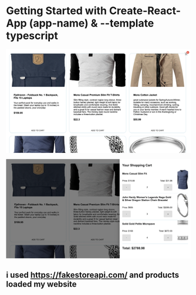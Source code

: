 # Getting Started with Create-React-App (app-name) & --template typescript

![quick-look](https://raw.githubusercontent.com/MinhajSadik/React-TypeScript-Shopping-Cart/main/images/screenshoot.png)

![quick-look](https://raw.githubusercontent.com/MinhajSadik/React-TypeScript-Shopping-Cart/main/images/screenshot.png)

## i used <https://fakestoreapi.com/> and products loaded my website
